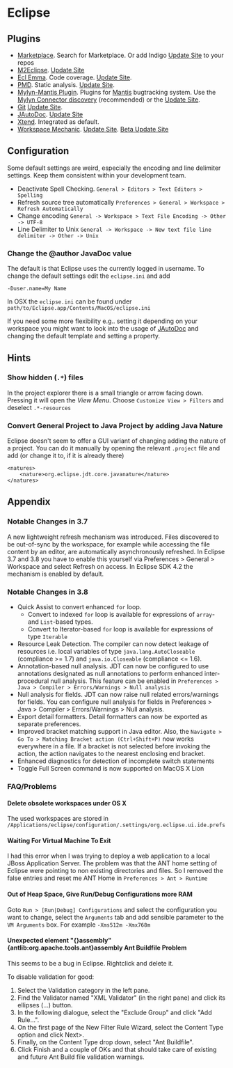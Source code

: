 # Eclipse #

## Plugins ##

- [Marketplace](http://www.eclipse.org/mpc/). Search for Marketplace. Or add Indigo [Update Site](http://download.eclipse.org/mpc/indigo/) to your repos
- [M2Eclipse](http://eclipse.org/m2e/). [Update Site](http://download.eclipse.org/technology/m2e/releases)
- [Ecl Emma](http://www.eclemma.org/). Code coverage. [Update Site](http://update.eclemma.org/).
- [PMD](http://pmd.sourceforge.net/integrations.html#eclipse). Static analysis. [Update Site](http://pmd.sf.net/eclipse).
- [Mylyn-Mantis Plugin](http://sourceforge.net/apps/mediawiki/mylyn-mantis/index.php?title=Main_Page). Plugins for [Mantis](http://www.mantisbt.org/) bugtracking system. Use the [Mylyn Connector discovery](http://tasktop.com/blog/mylyn/mylyn-connector-discovery-screencast) (recommended) or the [Update Site](http://mylyn-mantis.sourceforge.net/eclipse/update/).
- [Git](http://www.eclipse.org/egit/) [Update Site](http://download.eclipse.org/egit/updates).
- [JAutoDoc](http://jautodoc.sourceforge.net/). [Update Site](http://jautodoc.sourceforge.net/update/)
- [Xtend](http://www.eclipse.org/xtend/). Integrated as default.
- [Workspace Mechanic](http://code.google.com/a/eclipselabs.org/p/workspacemechanic/). [Update Site](http://workspacemechanic.eclipselabs.org.codespot.com/git.update/mechanic/). [Beta Update Site](http://workspacemechanic.eclipselabs.org.codespot.com/git.update/mechanic-testing/)

## Configuration ##

Some default settings are weird, especially the encoding and line delimiter settings. Keep them consistent within your development team.

*   Deactivate Spell Checking. `General > Editors > Text Editors > Spelling`
*   Refresh source tree automatically `Preferences > General > Workspace > Refresh Automatically`
*   Change encoding `General -> Workspace > Text File Encoding -> Other -> UTF-8`
*   Line Delimiter to Unix `General -> Workspace -> New text file line delimiter -> Other -> Unix`

### Change the @author JavaDoc value ###

The default is that Eclipse uses the currently logged in username. To change the default settings edit the `eclipse.ini` and add

	-Duser.name=My Name

In OSX the  `eclipse.ini` can be found under `path/to/Eclipse.app/Contents/MacOS/eclipse.ini`

If you need some more flexibility e.g.. setting it depending on your workspace you might want to look into the usage of [JAutoDoc](http://jautodoc.sourceforge.net/) and changing the default template and setting a property.

## Hints ##

### Show hidden (`.*`) files ###

In the project explorer there is a small triangle or arrow facing down. Pressing it will open the _View Menu_. Choose `Customize View > Filters` and deselect `.*-resources`

### Convert General Project to Java Project by adding Java Nature ###

Eclipse doesn't seem to offer a GUI variant of changing adding the nature of a project. You can do it manually by opening the relevant `.project` file and add (or change it to, if it is already there)

    <natures>
    	<nature>org.eclipse.jdt.core.javanature</nature>
    </natures>

## Appendix ##

### Notable Changes in 3.7 ###

A new lightweight refresh mechanism was introduced. Files discovered to be out-of-sync by the workspace, for example while accessing the file content by an editor, are automatically asynchronously refreshed. In Eclipse 3.7 and 3.8 you have to enable this yourself via Preferences > General > Workspace and select Refresh on access. In Eclipse SDK 4.2 the mechanism is enabled by default.

### Notable Changes in 3.8 ###

- Quick Assist to convert enhanced `for` loop. 
	- Convert to indexed `for` loop is available for expressions of `array`- and `List`-based types.
	- Convert to Iterator-based `for` loop is available for expressions of type `Iterable`
- Resource Leak Detection. The compiler can now detect leakage of resources i.e. local variables of type `java.lang.AutoCloseable` (compliance >= 1.7) and `java.io.Closeable` (compliance <= 1.6).
- Annotation-based null analysis. JDT can now be configured to use annotations designated as null annotations to perform enhanced inter-procedural null analysis. This feature can be enabled in `Preferences > Java > Compiler > Errors/Warnings > Null analysis`
- Null analysis for fields. JDT can now raise null related errors/warnings for fields. You can configure null analysis for fields in Preferences > Java > Compiler > Errors/Warnings > Null analysis.
- Export detail formatters. Detail formatters can now be exported as separate preferences.
- Improved bracket matching support in Java editor. Also, the `Navigate > Go To > Matching Bracket action (Ctrl+Shift+P)` now works everywhere in a file. If a bracket is not selected before invoking the action, the action navigates to the nearest enclosing end bracket.
- Enhanced diagnostics for detection of incomplete switch statements
- Toggle Full Screen command is now supported on MacOS X Lion

### FAQ/Problems ###

#### Delete obsolete workspaces under OS X ####

The used workspaces are stored in
`/Applications/eclipse/configuration/.settings/org.eclipse.ui.ide.prefs`

#### Waiting For Virtual Machine To Exit ####

I had this error when I was trying to deploy a web application to a local JBoss Application Server. The problem was that the ANT home setting of Eclipse were pointing to non existing directories and files. So I removed the false entries and reset me ANT Home in `Preferences > Ant > Runtime`

#### Out of Heap Space, Give Run/Debug Configurations more RAM ####

Goto `Run > [Run|Debug] Configurations` and select the configuration you want to change, select the `Arguments` tab and add sensible parameter to the `VM Arguments` box. For example `-Xms512m -Xmx768m`

#### Unexpected element "{}assembly" {antlib:org.apache.tools.ant}assembly Ant Buildfile Problem ####

This seems to be a bug in Eclipse. Rightclick and delete it.

To disable validation for good:

1. Select the Validation category in the left pane.
2. Find the Validator named "XML Validator" (in the right pane) and click its ellipses (...) button.
3. In the following dialogue, select the "Exclude Group" and click "Add Rule...".
4. On the first page of the New Filter Rule Wizard, select the Content Type option and click Next>.
5. Finally, on the Content Type drop down, select "Ant Buildfile".
6. Click Finish and a couple of OKs and that should take care of existing and future Ant Build file validation warnings.